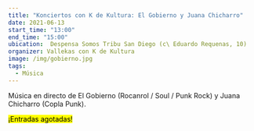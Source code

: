 ```yaml
---
title: "Konciertos con K de Kultura: El Gobierno y Juana Chicharro"
date: 2021-06-13
start_time: "13:00"
end_time: "15:00"
ubication:  Despensa Somos Tribu San Diego (c\ Eduardo Requenas, 10)
organizer: Vallekas con K de Kultura
image: /img/gobierno.jpg
tags:
  - Música
---
```

Música en directo de El Gobierno (Rocanrol / Soul / Punk Rock) y Juana Chicharro (Copla Punk).

<mark>¡Entradas agotadas!</mark>